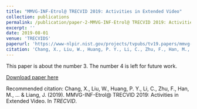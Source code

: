 ```yaml
---
title: "MMVG-INF-Etrol@ TRECVID 2019: Activities in Extended Video"
collection: publications
permalink: /publication/paper-2-MMVG-INF-Etrol@ TRECVID 2019: Activities in Extended Video
excerpt: ''
date: 2019-08-01
venue: 'TRECVIDS'
paperurl: 'https://www-nlpir.nist.gov/projects/tvpubs/tv19.papers/mmvg-Informedia.pdf'
citation: 'Chang, X., Liu, W., Huang, P. Y., Li, C., Zhu, F., Han, M., ... & Liang, J. (2019). MMVG-INF-Etrol@ TRECVID 2019: Activities in Extended Video. In <i>TRECVID</i>'
---
```

This paper is about the number 3. The number 4 is left for future work.

[Download paper here](https://www-nlpir.nist.gov/projects/tvpubs/tv19.papers/mmvg-Informedia.pdf)

Recommended citation: Chang, X., Liu, W., Huang, P. Y., Li, C., Zhu, F., Han, M., ... & Liang, J. (2019). MMVG-INF-Etrol@ TRECVID 2019: Activities in Extended Video. In <i>TRECVID</i>.
